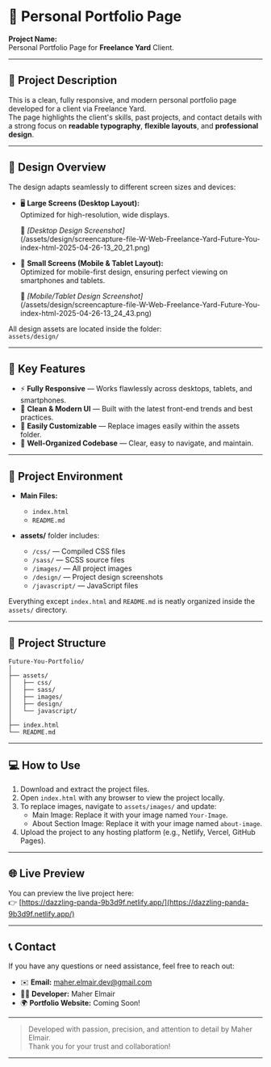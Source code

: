 # 🚀 Personal Portfolio Page

**Project Name:**  
Personal Portfolio Page for **Freelance Yard** Client.

---

## 🧩 Project Description

This is a clean, fully responsive, and modern personal portfolio page developed for a client via Freelance Yard.  
The page highlights the client's skills, past projects, and contact details with a strong focus on **readable typography**, **flexible layouts**, and **professional design**.

---

## 🎨 Design Overview

The design adapts seamlessly to different screen sizes and devices:

- 🖥️ **Large Screens (Desktop Layout):**  
  Optimized for high-resolution, wide displays.

  📸 _[Desktop Design Screenshot]_  
  (/assets/design/screencapture-file-W-Web-Freelance-Yard-Future-You-index-html-2025-04-26-13_20_21.png)

- 📱 **Small Screens (Mobile & Tablet Layout):**  
  Optimized for mobile-first design, ensuring perfect viewing on smartphones and tablets.

  📸 _[Mobile/Tablet Design Screenshot]_  
  (/assets/design/screencapture-file-W-Web-Freelance-Yard-Future-You-index-html-2025-04-26-13_24_43.png)

All design assets are located inside the folder:  
`assets/design/`

---

## 🌟 Key Features

- ⚡ **Fully Responsive** — Works flawlessly across desktops, tablets, and smartphones.
- 🎯 **Clean & Modern UI** — Built with the latest front-end trends and best practices.
- 🎨 **Easily Customizable** — Replace images easily within the assets folder.
- 🧹 **Well-Organized Codebase** — Clear, easy to navigate, and maintain.

---

## 🔧 Project Environment

- **Main Files:**

  - `index.html`
  - `README.md`

- **assets/** folder includes:
  - `/css/` — Compiled CSS files
  - `/sass/` — SCSS source files
  - `/images/` — All project images
  - `/design/` — Project design screenshots
  - `/javascript/` — JavaScript files

Everything except `index.html` and `README.md` is neatly organized inside the `assets/` directory.

---

## 📂 Project Structure

```
Future-You-Portfolio/
│
├── assets/
│   ├── css/
│   ├── sass/
│   ├── images/
│   ├── design/
│   └── javascript/
│
├── index.html
└── README.md
```

---

## 💻 How to Use

1. Download and extract the project files.
2. Open `index.html` with any browser to view the project locally.
3. To replace images, navigate to `assets/images/` and update:
   - Main Image: Replace it with your image named `Your-Image`.
   - About Section Image: Replace it with your image named `about-image`.
4. Upload the project to any hosting platform (e.g., Netlify, Vercel, GitHub Pages).

---

## 🌐 Live Preview

You can preview the live project here:  
👉 [https://dazzling-panda-9b3d9f.netlify.app/](https://dazzling-panda-9b3d9f.netlify.app/)

---

## 📞 Contact

If you have any questions or need assistance, feel free to reach out:

- ✉️ **Email:** maher.elmair.dev@gmail.com
- 👨‍💻 **Developer:** Maher Elmair
- 🌍 **Portfolio Website:** Coming Soon!

---

> Developed with passion, precision, and attention to detail by Maher Elmair.  
> Thank you for your trust and collaboration!

---
